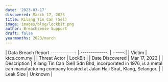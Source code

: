 ```yaml
---
date: '2023-03-17'
discovered: March 17, 2023
title: Kilang Tin Can (Sel)
image: images/blog/lockbit.png
author: Breachsense Support
draft: false
yearmonths: 2023/march
---
```



| Data Breach Report
------------:     |:-------------:    | :-----:|
| Victim      | ktcs.com.my      | 
| Threat Actor      | LockBit      | 
| Date Discovered      | Mar 17, 2023      | 
| Description      | Kilang Tin Can (Sel) Sdn Bhd, incorporated in 1976, is a metal can manufacturing company located at Jalan Haji Sirat, Klang, Selangor.      | 
| Leak Size      | Unknown      | 

